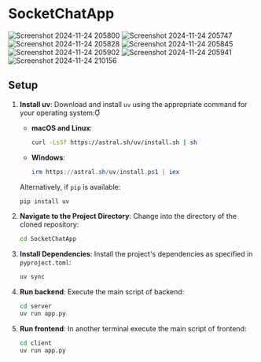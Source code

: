 # SocketChatApp

![Screenshot 2024-11-24 205800](https://github.com/user-attachments/assets/d43ac35e-bc81-4c37-a136-c5b7bfd330e7)
![Screenshot 2024-11-24 205747](https://github.com/user-attachments/assets/aab0e584-a077-4c30-8382-ce0017eb8152)
![Screenshot 2024-11-24 205828](https://github.com/user-attachments/assets/4f6e92ab-fc8b-4744-b73f-0b755fddd990)
![Screenshot 2024-11-24 205845](https://github.com/user-attachments/assets/7729b934-03d8-40f6-a76b-a42255015530)
![Screenshot 2024-11-24 205902](https://github.com/user-attachments/assets/f1b7335e-8f25-4e94-9142-6ddbedeb4e98)
![Screenshot 2024-11-24 205941](https://github.com/user-attachments/assets/1d191a64-1c32-44b1-a142-4125d150561d)
![Screenshot 2024-11-24 210156](https://github.com/user-attachments/assets/cb2b861e-3d9e-49fd-a0db-7bdd5353d2ab)

## Setup

1. **Install uv**: Download and install `uv` using the appropriate command for your operating system:

   - **macOS and Linux**:

     ```bash
     curl -LsSf https://astral.sh/uv/install.sh | sh
     ```

   - **Windows**:

     ```powershell
     irm https://astral.sh/uv/install.ps1 | iex
     ```

   Alternatively, if `pip` is available:

   ```bash
   pip install uv
   ```

2. **Navigate to the Project Directory**: Change into the directory of the cloned repository:

   ```bash
   cd SocketChatApp
   ```

3. **Install Dependencies**: Install the project's dependencies as specified in `pyproject.toml`:

   ```bash
   uv sync
   ```

4. **Run backend**: Execute the main script of backend:

   ```bash
   cd server
   uv run app.py
   ```

5. **Run frontend**: In another terminal execute the main script of frontend:

   ```bash
   cd client
   uv run app.py
   ```
